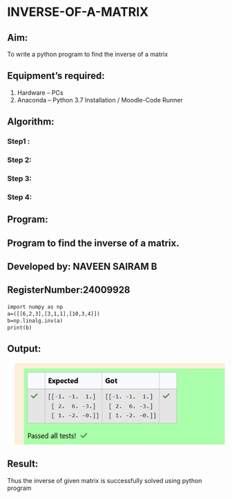 # INVERSE-OF-A-MATRIX
## Aim:
To write a python program to find the inverse of a matrix
## Equipment’s required:
1. 	Hardware – PCs
2. 	Anaconda – Python 3.7 Installation / Moodle-Code Runner
## Algorithm:
### Step1 : 
### Step 2: 
### Step 3: 
### Step 4: 

## Program:
## Program to find the inverse of a matrix.
## Developed by: NAVEEN SAIRAM B
## RegisterNumber:24009928
    import numpy as np
    a=([[6,2,3],[3,1,1],[10,3,4]])
    b=np.linalg.inv(a)
    print(b)
## Output:
![result](<Screenshot 2024-11-02 094158.png>)
## Result:
Thus the inverse of given matrix is successfully solved using python program


